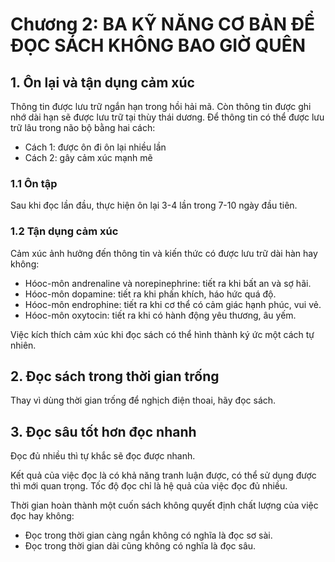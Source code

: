 # Chương 2: BA KỸ NĂNG CƠ BẢN ĐỂ ĐỌC SÁCH KHÔNG BAO GIỜ QUÊN

## 1. Ôn lại và tận dụng cảm xúc

Thông tin được lưu trữ ngắn hạn trong hồi hải mã. Còn thông tin được ghi nhớ dài hạn sẽ được lưu trữ tại thùy thái dương. Để thông tin có thể được lưu trữ lâu trong não bộ bằng hai cách:

- Cách 1: được ôn đi ôn lại nhiều lần
- Cách 2: gây cảm xúc mạnh mẽ

### 1.1 Ôn tập

Sau khi đọc lần đầu, thực hiện ôn lại 3-4 lần trong 7-10 ngày đầu tiên.

### 1.2 Tận dụng cảm xúc

Cảm xúc ảnh hưởng đến thông tin và kiến thức có được lưu trữ dài hàn hay không:

- Hóoc-môn andrenaline và norepinephrine: tiết ra khi bất an và sợ hãi.
- Hóoc-môn dopamine: tiết ra khi phấn khích, háo hức quá độ.
- Hóoc-môn endrophine: tiết ra khi cơ thể có cảm giác hạnh phúc, vui vẻ.
- Hóoc-môn oxytocin: tiết ra khi có hành động yêu thương, âu yếm.

Việc kích thích cảm xúc khi đọc sách có thể hình thành ký ức một cách tự nhiên.

## 2. Đọc sách trong thời gian trống

Thay vì dùng thời gian trống để nghịch điện thoai, hãy đọc sách.

## 3. Đọc sâu tốt hơn đọc nhanh

Đọc đủ nhiều thì tự khắc sẽ đọc được nhanh.

Kết quả của việc đọc là có khả năng tranh luận được, có thể sử dụng được thì mới quan trọng. Tốc độ đọc chỉ là hệ quả của việc đọc đủ nhiều.

Thời gian hoàn thành một cuốn sách không quyết định chất lượng của việc đọc hay không:

- Đọc trong thời gian càng ngắn không có nghĩa là đọc sơ sài.
- Đọc trong thời gian dài cũng không có nghĩa là đọc sâu.
